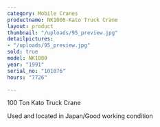 ```yaml
---
category: Mobile Cranes
productname: NK1000-Kato Truck Crane
layout: product
thumbnail: "/uploads/95_preview.jpg"
detailpictures:
- "/uploads/95_preview.jpg"
sold: true
model: NK1000
year: "1991"
serial_no: "101076"
hours: "7726"

---
```

100 Ton Kato Truck Crane

Used and located in Japan/Good working condition